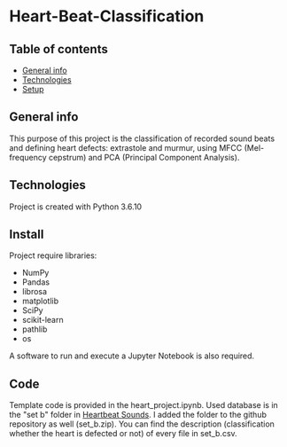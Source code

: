 # Heart-Beat-Classification

## Table of contents
* [General info](#general-info)
* [Technologies](#technologies)
* [Setup](#setup)

## General info
This purpose of this project is the classification of recorded sound beats and defining heart defects: extrastole and murmur,
using MFCC (Mel-frequency cepstrum) and PCA (Principal Component Analysis).
 	
## Technologies
Project is created with Python 3.6.10
	
## Install
Project require libraries:
* NumPy
* Pandas
* librosa
* matplotlib
* SciPy
* scikit-learn
* pathlib
* os

A software to run and execute a Jupyter Notebook is also required.

## Code
Template code is provided in the heart_project.ipynb.
Used database is in the "set b" folder in [Heartbeat Sounds](https://www.kaggle.com/kinguistics/heartbeat-sounds).
I added the folder to the github repository as well (set_b.zip).
You can find the description (classification whether the heart is defected or not) of every file in set_b.csv.
